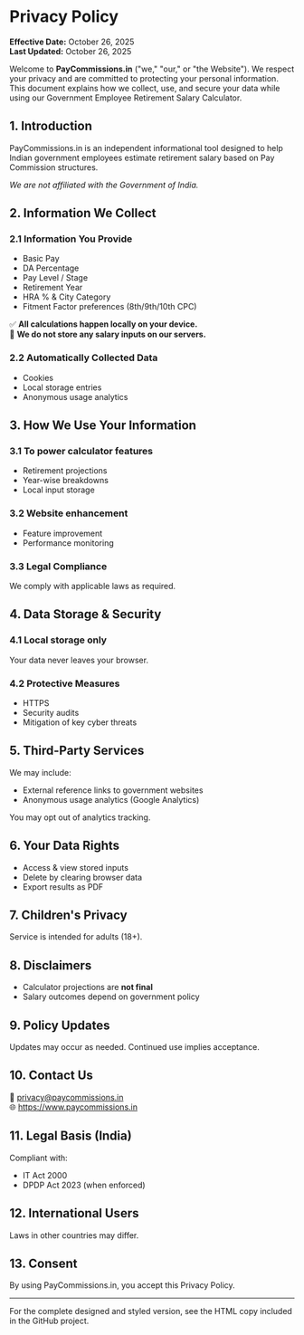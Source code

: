 # Privacy Policy

**Effective Date:** October 26, 2025  
**Last Updated:** October 26, 2025

Welcome to **PayCommissions.in** ("we," "our," or "the Website"). We respect your privacy and are committed to protecting your personal information. This document explains how we collect, use, and secure your data while using our Government Employee Retirement Salary Calculator.


## 1. Introduction
PayCommissions.in is an independent informational tool designed to help Indian government employees estimate retirement salary based on Pay Commission structures.

*We are not affiliated with the Government of India.*


## 2. Information We Collect

### 2.1 Information You Provide
- Basic Pay
- DA Percentage
- Pay Level / Stage
- Retirement Year
- HRA % & City Category
- Fitment Factor preferences (8th/9th/10th CPC)

✅ **All calculations happen locally on your device.**  
🚫 **We do not store any salary inputs on our servers.**

### 2.2 Automatically Collected Data
- Cookies
- Local storage entries
- Anonymous usage analytics


## 3. How We Use Your Information

### 3.1 To power calculator features
- Retirement projections
- Year-wise breakdowns
- Local input storage

### 3.2 Website enhancement
- Feature improvement
- Performance monitoring

### 3.3 Legal Compliance
We comply with applicable laws as required.


## 4. Data Storage & Security

### 4.1 Local storage only
Your data never leaves your browser.

### 4.2 Protective Measures
- HTTPS
- Security audits
- Mitigation of key cyber threats


## 5. Third-Party Services
We may include:
- External reference links to government websites
- Anonymous usage analytics (Google Analytics)

You may opt out of analytics tracking.


## 6. Your Data Rights
- Access & view stored inputs
- Delete by clearing browser data
- Export results as PDF


## 7. Children's Privacy
Service is intended for adults (18+).


## 8. Disclaimers
- Calculator projections are **not final**
- Salary outcomes depend on government policy


## 9. Policy Updates
Updates may occur as needed. Continued use implies acceptance.


## 10. Contact Us
📩 privacy@paycommissions.in  
🌐 https://www.paycommissions.in  


## 11. Legal Basis (India)
Compliant with:
- IT Act 2000
- DPDP Act 2023 (when enforced)


## 12. International Users
Laws in other countries may differ.


## 13. Consent
By using PayCommissions.in, you accept this Privacy Policy.


---

For the complete designed and styled version, see the HTML copy included in the GitHub project.
